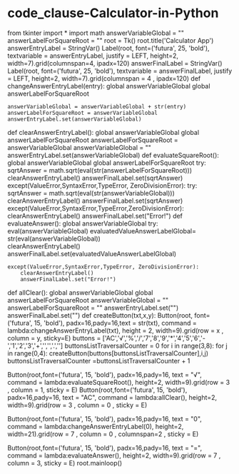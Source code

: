 # code_clause-Calculator-in-Python
from tkinter import *
import math
answerVariableGlobal = ""
answerLabelForSquareRoot = ""
root = Tk()
root.title('Calculator App')
answerEntryLabel = StringVar()
Label(root, font=('futura', 25, 'bold'),
textvariable = answerEntryLabel,
justify = LEFT, height=2, width=7).grid(columnspan=4, ipadx=120)
answerFinalLabel = StringVar()
Label(root, font=('futura', 25, 'bold'),
textvariable = answerFinalLabel,
justify = LEFT, height=2, width=7).grid(columnspan = 4 , ipadx=120)
def changeAnswerEntryLabel(entry):
    global answerVariableGlobal
    global answerLabelForSquareRoot
    
    answerVariableGlobal = answerVariableGlobal + str(entry)
    answerLabelForSquareRoot = answerVariableGlobal
    answerEntryLabel.set(answerVariableGlobal)
def clearAnswerEntryLabel():
    global answerVariableGlobal
    global answerLabelForSquareRoot
    answerLabelForSquareRoot = answerVariableGlobal
    answerVariableGlobal = ""
    answerEntryLabel.set(answerVariableGlobal)
def evaluateSquareRoot():
    global answerVariableGlobal
    global answerLabelForSquareRoot
    try:
        sqrtAnswer = math.sqrt(eval(str(answerLabelForSquareRoot)))
        clearAnswerEntryLabel()
        answerFinalLabel.set(sqrtAnswer)
    except(ValueError,SyntaxError,TypeError, ZeroDivisionError):
        try:
            sqrtAnswer = math.sqrt(eval(str(answerVariableGlobal)))
            clearAnswerEntryLabel()
            answerFinalLabel.set(sqrtAnswer)
        except(ValueError,SyntaxError,TypeError,ZeroDivisionError):
            clearAnswerEntryLabel()
            answerFinalLabel.set("Error!")
def evaluateAnswer():
    global answerVariableGlobal
    try:
       eval(answerVariableGlobal)
       evaluatedValueAnswerLabelGlobal= str(eval(answerVariableGlobal))                 
       clearAnswerEntryLabel()
       answerFinalLabel.set(evaluatedValueAnswerLabelGlobal)

    except(ValueError,SyntaxError,TypeError, ZeroDivisionError):
        clearAnswerEntryLabel()
        answerFinalLabel.set("Error!")
def allClear():
    global answerVariableGlobal
    global answerLabelForSquareRoot
    answerVariableGlobal = ""
    answerLabelForSquareRoot = ""
    answerEntryLabel.set("")
    answerFinalLabel.set("")
def createButton(txt,x,y):
    Button(root, font=('futura', 15, 'bold'),
           padx=16,pady=16,text = str(txt),
           command = lambda:changeAnswerEntryLabel(txt),
           height = 2, width=9).grid(row = x , column = y, sticky=E)
buttons = ['AC','√','%','/','7','8','9','*','4','5','6','-','1','2','3','+','','','.','']
buttonsListTraversalCounter = 0
for i in range(3,8):
    for j in range(0,4):
        createButton(buttons[buttonsListTraversalCounter],i,j)
        buttonsListTraversalCounter =buttonsListTraversalCounter + 1

Button(root,font=('futura', 15, 'bold'),
       padx=16,pady=16, text = "√",
       command = lambda:evaluateSquareRoot(),
       height=2, width=9).grid(row = 3 , column = 1, sticky = E)
Button(root,font=('futura', 15, 'bold'),
       padx=16,pady=16, text = "AC",
       command = lambda:allClear(),
       height=2, width=9).grid(row = 3 , column = 0 , sticky = E)

Button(root,font=('futura', 15, 'bold'),
       padx=16,pady=16, text = "0",
       command = lambda:changeAnswerEntryLabel(0),
       height=2, width=21).grid(row = 7 , column = 0 ,
       columnspan=2 , sticky = E)

Button(root,font=('futura', 15, 'bold'),
       padx=16,pady=16, text = "=",
       command = lambda:evaluateAnswer(),
       height=2, width=9).grid(row = 7 , column = 3, sticky = E)
root.mainloop()
